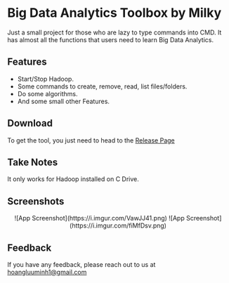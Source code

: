 
# Big Data Analytics Toolbox by Milky

Just a small project for those who are lazy to type commands into CMD. It has almost all the functions that users need to learn Big Data Analytics.


## Features

- Start/Stop Hadoop.
- Some commands to create, remove, read, list files/folders.
- Do some algorithms.
- And some small other Features.


## Download

To get the tool, you just need to head to the [Release Page](https://github.com/BeSuaIT/Big-Data-Analytics-Toolbox-by-Milky/releases)
    
## Take Notes

It only works for Hadoop installed on C Drive.



## Screenshots
<div align="center">
![App Screenshot](https://i.imgur.com/VawJJ41.png)
![App Screenshot](https://i.imgur.com/fiMfDsv.png)
</div>


## Feedback

If you have any feedback, please reach out to us at hoangluuminh1@gmail.com

